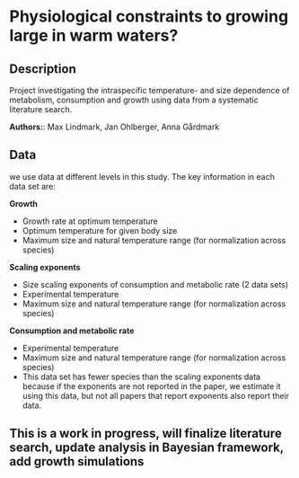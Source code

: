 # Physiological constraints to growing large in warm waters?
## Description
Project investigating the intraspecific temperature- and size dependence of metabolism, consumption and growth using data from a systematic literature search.

**Authors:**: Max Lindmark, Jan Ohlberger, Anna Gårdmark

## Data
we use data at different levels in this study. The key information in each data set are:

**Growth**
+ Growth rate at optimum temperature
+ Optimum temperature for given body size
+ Maximum size and natural temperature range (for normalization across species)

**Scaling exponents**
+ Size scaling exponents of consumption and metabolic rate (2 data sets)
+ Experimental temperature
+ Maximum size and natural temperature range (for normalization across species)
 
**Consumption and metabolic rate**
+ Experimental temperature
+ Maximum size and natural temperature range (for normalization across species)
+ This data set has fewer species than the scaling exponents data because if the exponents are not reported in the paper, we estimate it using this data, but not all papers that report exponents also report their data.
 
## This is a work in progress, will finalize literature search, update analysis in Bayesian framework, add growth simulations
